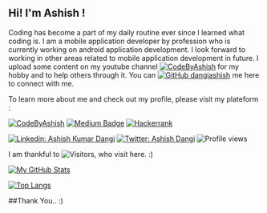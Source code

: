 ## Hi! I'm Ashish !
Coding has become a part of my daily routine ever since I learned what coding is. I am a mobile application developer by profession who is currently working on android application development. I look forward to working in other areas related to mobile application development in future. 
I upload some content on my youtube channel [![CodeByAshish](https://img.shields.io/youtube/channel/subscribers/UCfkmMd-U1dJxsOurxkUp-tw?label=CodeByAshish&style=social)](https://www.youtube.com/codebyashish) for my hobby and to help others through it. You can [![GitHub dangiashish](https://img.shields.io/github/followers/dangiashish?label=follow&style=social)](https://github.com/dangiashish) me here to connect with me.


To learn more about me and check out my profile, please visit my plateform :

[![CodeByAshish](https://img.shields.io/badge/visit%40-CodeByAshish-brightgreen)](https://dangiashish.github.io/codebyashish)
[![Medium Badge](https://img.shields.io/badge/-@Ashish%20Dangi-black?style=flat-square&labelColor=000000&logo=Medium&link=https://medium.com/@ashishdangi)](https://medium.com/@ashishdangi)
[![Hackerrank](https://img.shields.io/badge/-Hackerrank-black?style=social&logo=Hackerrank)](https://www.hackerrank.com/ashishdangi96?tab=topactivity)

[![Linkedin: Ashish Kumar Dangi](https://img.shields.io/badge/Ashish%20Kumar%20Dangi-blue?style=flat-square&logo=Linkedin&logoColor=white&link=https://www.linkedin.com/in/ashishkumardangi/)](https://www.linkedin.com/in/ashishkumardangi/)
[![Twitter: Ashish Dangi](https://img.shields.io/twitter/follow/ashishdangi369?style=social)](https://twitter.com/ashishdangi369)
![Profile views](https://gpvc.arturio.dev/dangiashish)  

I am thankful to ![Visitors](https://visitor-badge.glitch.me/badge?page_id=dangiashish&left_color=gray&right_color=blue), who visit here. :)

[![My GitHub Stats](https://github-readme-stats.vercel.app/api?username=dangiashish&hide=issues&count_private=true&show_icons=true&theme=light)](https://github.com/dangiashish/github-readme-stats)

[![Top Langs](https://github-readme-stats.vercel.app/api/top-langs/?username=dangiashish&layout=compact&theme=light)](https://github.com/dangiashish/github-readme-stats)

##Thank You.. :)

<!--
**DangiAshish/DangiAshish** is a ✨ _special_ ✨ repository because its `README.md` (this file) appears on your GitHub profile.

Here are some ideas to get you started:
- 🔭 I’m currently working on
- 🌱 I’m currently learning ...
- 👯 I’m looking to collaborate on ...
- 🤔 I’m looking for help with ...
- 💬 Ask me about ...
- 📫 How to reach me: ...
- 😄 Pronouns: ...
- ⚡ Fun fact: ...
-- New Thing
-->
